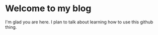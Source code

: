 # Welcome to my blog

I'm glad you are here. I plan to talk about learning how to use this github thing.
